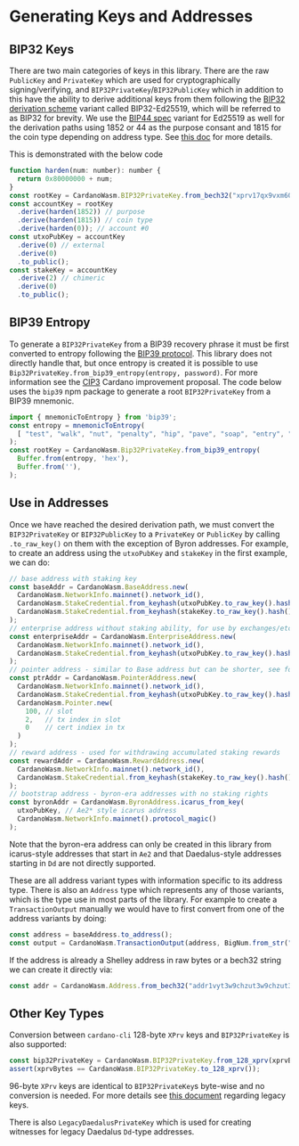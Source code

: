 
   
# Generating Keys and Addresses

## BIP32 Keys

There are two main categories of keys in this library. There are the raw `PublicKey` and `PrivateKey` which are used for cryptographically signing/verifying, and `BIP32PrivateKey`/`BIP32PublicKey` which in addition to this have the ability to derive additional keys from them following the [BIP32 derivation scheme](https://en.bitcoin.it/wiki/BIP_0032) variant called BIP32-Ed25519, which will be referred to as BIP32 for brevity. We use the [BIP44 spec](https://en.bitcoin.it/wiki/BIP_0044) variant for Ed25519 as well for the derivation paths using 1852 or 44 as the purpose consant and 1815 for the coin type depending on address type. See [this doc](https://github.com/input-output-hk/implementation-decisions/pull/18) for more details.

This is demonstrated with the below code
```javascript
function harden(num: number): number {
  return 0x80000000 + num;
}
const rootKey = CardanoWasm.BIP32PrivateKey.from_bech32("xprv17qx9vxm6060qjn5fgazfue9nwyf448w7upk60c3epln82vumg9r9kxzsud9uv5rfscxp382j2aku254zj3qfx9fx39t6hjwtmwq85uunsd8x0st3j66lzf5yn30hwq5n75zeuplepx8vxc502txx09ygjgx06n0p");
const accountKey = rootKey
  .derive(harden(1852)) // purpose
  .derive(harden(1815)) // coin type
  .derive(harden(0)); // account #0
const utxoPubKey = accountKey
  .derive(0) // external
  .derive(0)
  .to_public();
const stakeKey = accountKey
  .derive(2) // chimeric
  .derive(0)
  .to_public();
```

## BIP39 Entropy

To generate a `BIP32PrivateKey` from a BIP39 recovery phrase it must be first converted to entropy following the [BIP39 protocol](). This library does not directly handle that, but once entropy is created it is possible to use `Bip32PrivateKey.from_bip39_entropy(entropy, password)`. For more information see the [CIP3](https://github.com/cardano-foundation/CIPs/pull/3) Cardano improvement proposal. The code below uses the `bip39` npm package to generate a root `BIP32PrivateKey` from a BIP39 mnemonic.

```javascript
import { mnemonicToEntropy } from 'bip39';
const entropy = mnemonicToEntropy(
  [ "test", "walk", "nut", "penalty", "hip", "pave", "soap", "entry", "language", "right", "filter", "choice" ].join(' ')
);
const rootKey = CardanoWasm.Bip32PrivateKey.from_bip39_entropy(
  Buffer.from(entropy, 'hex'),
  Buffer.from(''),
);
```

## Use in Addresses

Once we have reached the desired derivation path, we must convert the `BIP32PrivateKey` or `BIP32PublicKey` to a `PrivateKey` or `PublicKey` by calling `.to_raw_key()` on them with the exception of Byron addresses.
For example, to create an address using the `utxoPubKey` and `stakeKey` in the first example, we can do:
```javascript
// base address with staking key
const baseAddr = CardanoWasm.BaseAddress.new(
  CardanoWasm.NetworkInfo.mainnet().network_id(),
  CardanoWasm.StakeCredential.from_keyhash(utxoPubKey.to_raw_key().hash()),
  CardanoWasm.StakeCredential.from_keyhash(stakeKey.to_raw_key().hash()),
);
// enterprise address without staking ability, for use by exchanges/etc
const enterpriseAddr = CardanoWasm.EnterpriseAddress.new(
  CardanoWasm.NetworkInfo.mainnet().network_id(),
  CardanoWasm.StakeCredential.from_keyhash(utxoPubKey.to_raw_key().hash())
);
// pointer address - similar to Base address but can be shorter, see formal spec for explanation
const ptrAddr = CardanoWasm.PointerAddress.new(
  CardanoWasm.NetworkInfo.mainnet().network_id(),
  CardanoWasm.StakeCredential.from_keyhash(utxoPubKey.to_raw_key().hash()),
  CardanoWasm.Pointer.new(
    100, // slot
    2,   // tx index in slot
    0    // cert indiex in tx
  )
);
// reward address - used for withdrawing accumulated staking rewards
const rewardAddr = CardanoWasm.RewardAddress.new(
  CardanoWasm.NetworkInfo.mainnet().network_id(),
  CardanoWasm.StakeCredential.from_keyhash(stakeKey.to_raw_key().hash())
);
// bootstrap address - byron-era addresses with no staking rights
const byronAddr = CardanoWasm.ByronAddress.icarus_from_key(
  utxoPubKey, // Ae2* style icarus address
  CardanoWasm.NetworkInfo.mainnet().protocol_magic()
);
```

Note that the byron-era address can only be created in this library from icarus-style addresses that start in `Ae2` and that Daedalus-style addresses starting in `Dd` are not directly supported.

These are all address variant types with information specific to its address type. There is also an `Address` type which represents any of those variants, which is the type use in most parts of the library. For example to create a `TransactionOutput` manually we would have to first convert from one of the address variants by doing:
```javascript
const address = baseAddress.to_address();
const output = CardanoWasm.TransactionOutput(address, BigNum.from_str("365"));
```
If the address is already a Shelley address in raw bytes or a bech32 string we can create it directly via:
```javascript
const addr = CardanoWasm.Address.from_bech32("addr1vyt3w9chzut3w9chzut3w9chzut3w9chzut3w9chzut3w9cj43ltf");
```


## Other Key Types

Conversion between `cardano-cli` 128-byte `XPrv` keys and `BIP32PrivateKey` is also supported:
```javascript
const bip32PrivateKey = CardanoWasm.BIP32PrivateKey.from_128_xprv(xprvBytes);
assert(xprvBytes == CardanoWasm.BIP32PrivateKey.to_128_xprv());
```
96-byte `XPrv` keys are identical to `BIP32PrivateKey`s byte-wise and no conversion is needed.
For more details see [this document](https://docs.cardano.org/projects/cardano-node/en/latest/stake-pool-operations/keys_and_addresses.html) regarding legacy keys.

There is also `LegacyDaedalusPrivateKey` which is used for creating witnesses for legacy Daedalus `Dd`-type addresses.